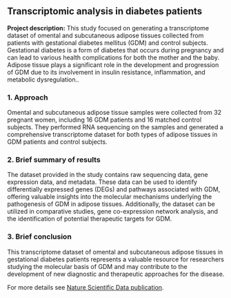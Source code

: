 ## Transcriptomic analysis in diabetes patients 

**Project description:** This study focused on generating a transcriptome dataset of omental and subcutaneous adipose tissues collected from patients with gestational diabetes mellitus (GDM) and control subjects. Gestational diabetes is a form of diabetes that occurs during pregnancy and can lead to various health complications for both the mother and the baby. Adipose tissue plays a significant role in the development and progression of GDM due to its involvement in insulin resistance, inflammation, and metabolic dysregulation..

### 1. Approach

Omental and subcutaneous adipose tissue samples were collected from 32 pregnant women, including 16 GDM patients and 16 matched control subjects. They performed RNA sequencing on the samples and generated a comprehensive transcriptome dataset for both types of adipose tissues in GDM patients and control subjects.

### 2. Brief summary of results

The dataset provided in the study contains raw sequencing data, gene expression data, and metadata. These data can be used to identify differentially expressed genes (DEGs) and pathways associated with GDM, offering valuable insights into the molecular mechanisms underlying the pathogenesis of GDM in adipose tissues. Additionally, the dataset can be utilized in comparative studies, gene co-expression network analysis, and the identification of potential therapeutic targets for GDM.

### 3. Brief conclusion

This transcriptome dataset of omental and subcutaneous adipose tissues in gestational diabetes patients represents a valuable resource for researchers studying the molecular basis of GDM and may contribute to the development of new diagnostic and therapeutic approaches for the disease.

For more details see [Nature Scientific Data publication](https://www.nature.com/articles/s41597-022-01457-5).
